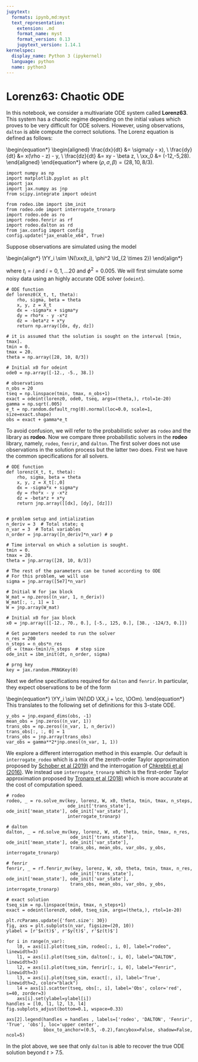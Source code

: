 ```yaml
---
jupytext:
  formats: ipynb,md:myst
  text_representation:
    extension: .md
    format_name: myst
    format_version: 0.13
    jupytext_version: 1.14.1
kernelspec:
  display_name: Python 3 (ipykernel)
  language: python
  name: python3
---
```


# Lorenz63: Chaotic ODE

In this notebook, we consider a multivariate ODE system called **Lorenz63**. This system has a chaotic regime depending on the initial values which proves to be very difficult for ODE solvers. However, using observations, `dalton` is able compute the correct solutions. The Lorenz equation is defined as follows:

\begin{equation*}
  \begin{aligned}
    \frac{dx}{dt} &= \sigma(y - x), \\
    \frac{dy}{dt} &= x(\rho - z) - y, \\
    \frac{dz}{dt} &= xy - \beta z, \\
    \xx_0 &= (-12,-5,28).
  \end{aligned}
\end{equation*}
where $(\rho, \sigma, \beta) = (28, 10, 8/3)$.

```{code-cell} ipython3
import numpy as np
import matplotlib.pyplot as plt
import jax
import jax.numpy as jnp
from scipy.integrate import odeint

from rodeo.ibm import ibm_init
from rodeo.ode import interrogate_tronarp
import rodeo.ode as ro
import rodeo.fenrir as rf
import rodeo.dalton as rd
from jax.config import config
config.update("jax_enable_x64", True)
```

Suppose observations are simulated using the model

\begin{align*}
\YY_i \sim \N(\xx(t_i), \phi^2 \Id_{2 \times 2})
\end{align*}

where $t_i = i$ and $i=0,1,\ldots 20$ and $\phi^2 = 0.005$. We will first simulate some noisy data using an highly accurate ODE solver (`odeint`).

```{code-cell} ipython3
# ODE function
def lorenz0(X_t, t, theta):
    rho, sigma, beta = theta
    x, y, z = X_t
    dx = -sigma*x + sigma*y
    dy = rho*x - y -x*z
    dz = -beta*z + x*y
    return np.array([dx, dy, dz])

# it is assumed that the solution is sought on the interval [tmin, tmax].
tmin = 0.
tmax = 20.
theta = np.array([28, 10, 8/3])

# Initial x0 for odeint
ode0 = np.array([-12., -5., 38.])

# observations
n_obs = 20
tseq = np.linspace(tmin, tmax, n_obs+1)
exact = odeint(lorenz0, ode0, tseq, args=(theta,), rtol=1e-20)
gamma = np.sqrt(.005)
e_t = np.random.default_rng(0).normal(loc=0.0, scale=1, size=exact.shape)
obs = exact + gamma*e_t
```

To avoid confusion, we will refer to the probabilistic solver as `rodeo` and the library as **rodeo**. Now we compare three probabilistic solvers in the **rodeo** library, namely, `rodeo`, `fenrir`, and `dalton`. The first solver does not use observations in the solution process but the latter two does. First we have the common specifications for all solvers.

```{code-cell} ipython3
# ODE function
def lorenz(X_t, t, theta):
    rho, sigma, beta = theta
    x, y, z = X_t[:,0]
    dx = -sigma*x + sigma*y
    dy = rho*x - y -x*z
    dz = -beta*z + x*y
    return jnp.array([[dx], [dy], [dz]])


# problem setup and intialization
n_deriv = 3  # Total state; q
n_var = 3  # Total variables
n_order = jnp.array([n_deriv]*n_var) # p

# Time interval on which a solution is sought.
tmin = 0.
tmax = 20.
theta = jnp.array([28, 10, 8/3])

# The rest of the parameters can be tuned according to ODE
# For this problem, we will use
sigma = jnp.array([5e7]*n_var)

# Initial W for jax block
W_mat = np.zeros((n_var, 1, n_deriv))
W_mat[:, :, 1] = 1
W = jnp.array(W_mat)

# Initial x0 for jax block
x0 = jnp.array([[-12., 70., 0.], [-5., 125, 0.], [38., -124/3, 0.]])

# Get parameters needed to run the solver
n_res = 200
n_steps = n_obs*n_res
dt = (tmax-tmin)/n_steps  # step size
ode_init = ibm_init(dt, n_order, sigma)

# prng key
key = jax.random.PRNGKey(0)
```

Next we define specifications required for `dalton` and `fenrir`. In particular, they expect observations to be of the form

\begin{equation*}
\YY_i \sim \N(\DD \XX_i + \cc, \OOm).
\end{equation*}
This translates to the following set of definitions for this 3-state ODE.

```{code-cell} ipython3
y_obs = jnp.expand_dims(obs, -1) 
mean_obs = jnp.zeros((n_var, 1))
trans_obs = np.zeros((n_var, 1, n_deriv))
trans_obs[:, :, 0] = 1
trans_obs = jnp.array(trans_obs)
var_obs = gamma**2*jnp.ones((n_var, 1, 1))
```

We explore a different interrogation method in this example. Our default is `interrogate_rodeo` which is a mix of the zeroth-order Taylor approximation proposed by [Schober et al (2019)](http://link.springer.com/10.1007/s11222-017-9798-7) and the interrogation of [Chkrebtii et al (2016)](https://projecteuclid.org/euclid.ba/1473276259). We instead use `interrogate_tronarp` which is the first-order Taylor approximation proposed by [Tronarp et al (2018)](http://arxiv.org/abs/1810.03440) which is more accurate at the cost of computation speed.

```{code-cell} ipython3
# rodeo
rodeo, _ = ro.solve_mv(key, lorenz, W, x0, theta, tmin, tmax, n_steps,
                       ode_init['trans_state'], ode_init['mean_state'], ode_init['var_state'],
                       interrogate_tronarp)

# dalton
dalton, _ = rd.solve_mv(key, lorenz, W, x0, theta, tmin, tmax, n_res,
                        ode_init['trans_state'], ode_init['mean_state'], ode_init['var_state'],
                        trans_obs, mean_obs, var_obs, y_obs, interrogate_tronarp)

# fenrir
fenrir, _ = rf.fenrir_mv(key, lorenz, W, x0, theta, tmin, tmax, n_res,
                        ode_init['trans_state'], ode_init['mean_state'], ode_init['var_state'],
                        trans_obs, mean_obs, var_obs, y_obs, interrogate_tronarp)
```

```{code-cell} ipython3
# exact solution
tseq_sim = np.linspace(tmin, tmax, n_steps+1)
exact = odeint(lorenz0, ode0, tseq_sim, args=(theta,), rtol=1e-20)

plt.rcParams.update({'font.size': 30})
fig, axs = plt.subplots(n_var, figsize=(20, 10))
ylabel = [r'$x(t)$', r'$y(t)$', r'$z(t)$']

for i in range(n_var):
    l0, = axs[i].plot(tseq_sim, rodeo[:, i, 0], label="rodeo", linewidth=3)
    l1, = axs[i].plot(tseq_sim, dalton[:, i, 0], label="DALTON", linewidth=3)
    l2, = axs[i].plot(tseq_sim, fenrir[:, i, 0], label="Fenrir", linewidth=3)
    l3, = axs[i].plot(tseq_sim, exact[:, i], label='True', linewidth=2, color="black")
    l4 = axs[i].scatter(tseq, obs[:, i], label='Obs', color='red', s=40, zorder=3)
    axs[i].set(ylabel=ylabel[i])
handles = [l0, l1, l2, l3, l4]
fig.subplots_adjust(bottom=0.1, wspace=0.33)

axs[2].legend(handles = handles , labels=['rodeo', 'DALTON', 'Fenrir', 'True', 'obs'], loc='upper center', 
              bbox_to_anchor=(0.5, -0.2),fancybox=False, shadow=False, ncol=5)
```

In the plot above, we see that only `dalton` is able to recover the true ODE solution beyond $t>7.5$.

